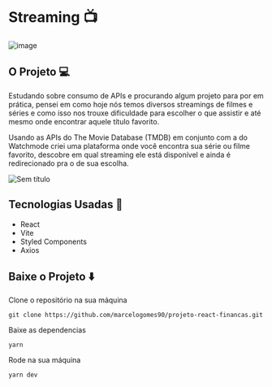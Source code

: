 # Streaming :tv:

![image](https://user-images.githubusercontent.com/94990663/194563487-9c3a47b2-8a45-4b7d-af5e-ea19dc7eb3c3.png)

## O Projeto :computer:

Estudando sobre consumo de APIs e procurando algum projeto para por em prática, pensei em como hoje nós temos diversos streamings de filmes e séries e como isso nos trouxe dificuldade para escolher o que assistir e até mesmo onde encontrar aquele título favorito.

Usando as APIs do The Movie Database (TMDB) em conjunto com a do Watchmode criei uma plataforma onde você encontra sua série ou filme favorito, descobre em qual streaming ele está disponível e ainda é redirecionado pra o de sua escolha.

![Sem título](https://user-images.githubusercontent.com/94990663/194565168-edfdd620-c716-4b89-b085-ea774d520a36.png)

## Tecnologias Usadas :hammer:

- React
- Vite
- Styled Components
- Axios

## Baixe o Projeto :arrow_down:

Clone o repositório na sua máquina

```git clone https://github.com/marcelogomes90/projeto-react-financas.git```

Baixe as dependencias 

```yarn```

Rode na sua máquina

```yarn dev```
